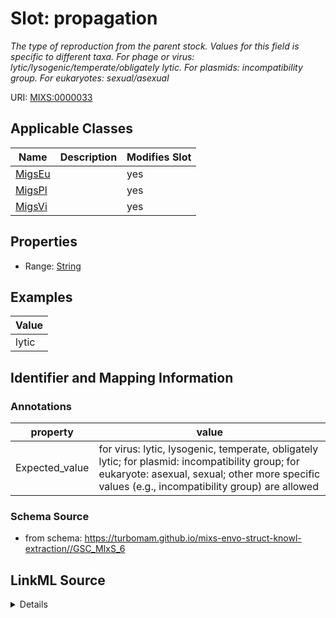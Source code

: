# Slot: propagation


_The type of reproduction from the parent stock. Values for this field is specific to different taxa. For phage or virus: lytic/lysogenic/temperate/obligately lytic. For plasmids: incompatibility group. For eukaryotes: sexual/asexual_



URI: [MIXS:0000033](https://w3id.org/mixs/0000033)



<!-- no inheritance hierarchy -->




## Applicable Classes

| Name | Description | Modifies Slot |
| --- | --- | --- |
[MigsEu](MigsEu.md) |  |  yes  |
[MigsPl](MigsPl.md) |  |  yes  |
[MigsVi](MigsVi.md) |  |  yes  |







## Properties

* Range: [String](String.md)






## Examples

| Value |
| --- |
| lytic |

## Identifier and Mapping Information





### Annotations

| property | value |
| --- | --- |
| Expected_value | for virus: lytic, lysogenic, temperate, obligately lytic; for plasmid: incompatibility group; for eukaryote: asexual, sexual; other more specific values (e.g., incompatibility group) are allowed |



### Schema Source


* from schema: https://turbomam.github.io/mixs-envo-struct-knowl-extraction//GSC_MIxS_6




## LinkML Source

<details>
```yaml
name: propagation
annotations:
  Expected_value:
    tag: Expected_value
    value: 'for virus: lytic, lysogenic, temperate, obligately lytic; for plasmid:
      incompatibility group; for eukaryote: asexual, sexual; other more specific values
      (e.g., incompatibility group) are allowed'
description: 'The type of reproduction from the parent stock. Values for this field
  is specific to different taxa. For phage or virus: lytic/lysogenic/temperate/obligately
  lytic. For plasmids: incompatibility group. For eukaryotes: sexual/asexual'
title: propagation
examples:
- value: lytic
in_subset:
- nucleic acid sequence source
from_schema: https://turbomam.github.io/mixs-envo-struct-knowl-extraction//GSC_MIxS_6
rank: 1000
string_serialization: '{text}'
slot_uri: MIXS:0000033
multivalued: false
alias: propagation
domain_of:
- MigsEu
- MigsPl
- MigsVi
range: string

```
</details>